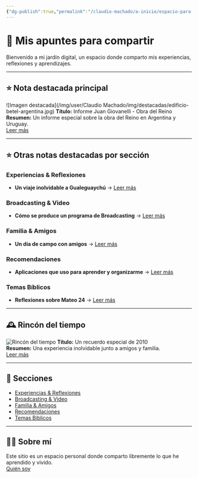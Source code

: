 ```yaml
---
{"dg-publish":true,"permalink":"/claudio-machado/a-inicio/espacio-para-compartir-recuerdos-y-reflexiones/","title":"Espacio para compartir recuerdos y reflexiones","tags":["gardenEntry"]}
---
```


# 🏡 Mis apuntes para compartir

Bienvenido a mi jardín digital, un espacio donde comparto mis experiencias, reflexiones y aprendizajes.

---

## ⭐ Nota destacada principal

![Imagen destacada](/img/user/Claudio Machado/img/destacadas/edificio-betel-argentina.jpg)
**Título:** Informe Juan Giovanelli - Obra del Reino  
**Resumen:** Un informe especial sobre la obra del Reino en Argentina y Uruguay.  
[Leer más](./temas-biblicos/informe-juan-giovanelli)

---

## ⭐ Otras notas destacadas por sección

### Experiencias & Reflexiones
- **Un viaje inolvidable a Gualeguaychú** → [Leer más](./experiencias/viaje-gualeguaychu)

### Broadcasting & Video
- **Cómo se produce un programa de Broadcasting** → [Leer más](./broadcasting/programa-broadcasting)

### Familia & Amigos
- **Un día de campo con amigos** → [Leer más](./familia/dia-campo)

### Recomendaciones
- **Aplicaciones que uso para aprender y organizarme** → [Leer más](./recomendaciones/apps-aprendizaje)

### Temas Bíblicos
- **Reflexiones sobre Mateo 24** → [Leer más](./temas-biblicos/reflexiones-mateo24)

---

## 🕰️ Rincón del tiempo

![Rincón del tiempo](img/destacadas/rincon-del-tiempo.jpg)
**Título:** Un recuerdo especial de 2010  
**Resumen:** Una experiencia inolvidable junto a amigos y familia.  
[Leer más](./reflexiones/recuerdo-2010)

---

## 🔗 Secciones

- [Experiencias & Reflexiones](./experiencias)
- [Broadcasting & Video](./broadcasting)
- [Familia & Amigos](./familia)
- [Recomendaciones](./recomendaciones)
- [Temas Bíblicos](./temas-biblicos)

---

## 🙋‍♂️ Sobre mí

Este sitio es un espacio personal donde comparto libremente lo que he aprendido y vivido.  
[Quién soy](./a-inicio/quien-soy)
